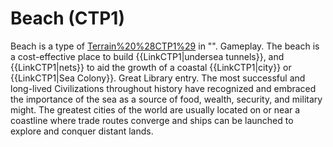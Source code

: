 # Beach (CTP1)

Beach is a type of [Terrain%20%28CTP1%29](terrain) in "".
Gameplay.
The beach is a cost-effective place to build {{LinkCTP1|undersea tunnels}}, and {{LinkCTP1|nets}} to aid the growth of a coastal {{LinkCTP1|city}} or {{LinkCTP1|Sea Colony}}.
Great Library entry.
The most successful and long-lived Civilizations throughout history have recognized and embraced the importance of the sea as a source of food, wealth, security, and military might. The greatest cities of the world are usually located on or near a coastline where trade routes converge and ships can be launched to explore and conquer distant lands.